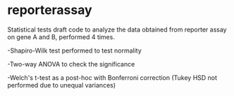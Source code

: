 # reporterassay

Statistical tests draft code to analyze the data obtained from reporter assay on gene A and B, performed 4 times.

-Shapiro-Wilk test performed to test normality

-Two-way ANOVA to check the significance

-Welch's t-test as a post-hoc with Bonferroni correction (Tukey HSD not performed due to unequal variances)
